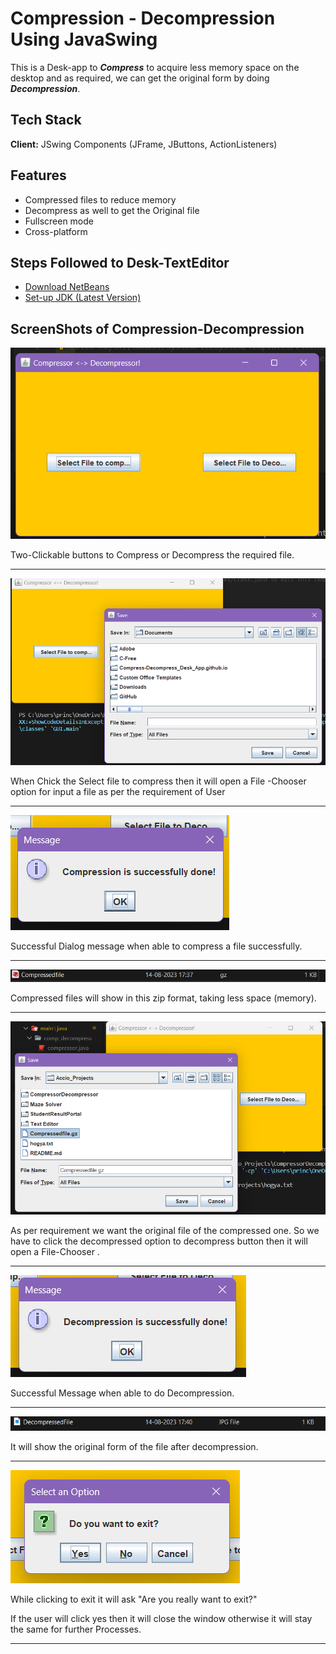 # Compression - Decompression Using JavaSwing

This is a Desk-app  to <strong><i>Compress</i></strong> to acquire less memory space on the desktop and as required, we can get the original form by doing <strong><i>Decompression</i></strong>.

## Tech Stack

**Client:** JSwing Components (JFrame, JButtons, ActionListeners)

## Features

- Compressed files to reduce memory
- Decompress as well to get the Original file
- Fullscreen mode
- Cross-platform

## Steps Followed to Desk-TextEditor

 - [Download NetBeans](https://netbeans.apache.org/download/index.html)
 - [Set-up JDK (Latest Version)](https://www.oracle.com/java/technologies/downloads/)

## ScreenShots of Compression-Decompression

![Main Menu with 2 clickable buttons](https://github.com/saroj379/Compressor-Decompressor-Desk-App/blob/main/ScreemShot/Screenshot%202023-08-14%20173641.png)
<p>Two-Clickable buttons to Compress or Decompress the required file.</p> <hr>

![Select file to Compress](https://github.com/saroj379/Compressor-Decompressor-Desk-App/blob/main/ScreemShot/Screenshot%202023-08-14%20173659.png)
<p>When Chick the Select file to compress then it will open a File -Chooser option for input a file as per the requirement of User</p><hr>

![Open File chooser](https://github.com/saroj379/Compressor-Decompressor-Desk-App/blob/main/ScreemShot/Screenshot%202023-08-14%20173740.png)
<p>Successful Dialog message when able to compress a file successfully.</p> <hr>

![Compressed file](https://github.com/saroj379/Compressor-Decompressor-Desk-App/blob/main/ScreemShot/Screenshot%202023-08-14%20173840.png)
<p>Compressed files will show in this zip format, taking less space (memory).</p> <hr>

![Select file to Deompress](https://github.com/saroj379/Compressor-Decompressor-Desk-App/blob/main/ScreemShot/Screenshot%202023-08-14%20173911.png)
<p>As per requirement we want the original file of the compressed one. So we have to click the decompressed option to decompress button then it will open a File-Chooser .</p> 
<hr>

![Open File chooser](https://github.com/saroj379/Compressor-Decompressor-Desk-App/blob/main/ScreemShot/Screenshot%202023-08-14%20173918.png)
<p>Successful Message when able to do Decompression.</p> <hr>


![Decompressed file](https://github.com/saroj379/Compressor-Decompressor-Desk-App/blob/main/ScreemShot/Screenshot%202023-08-14%20174053.png)
<p>It will show the original form of the file after decompression.</p> <hr>

![Exit](https://github.com/saroj379/Compressor-Decompressor-Desk-App/blob/main/ScreemShot/Screenshot%202023-08-14%20181658.png)
<p>While clicking to exit it will ask "Are you really want to exit?"</p>
<p>If the user will click yes then it will close the window otherwise it will stay the same for further Processes.</p>
<hr>
